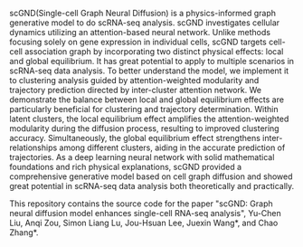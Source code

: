 scGND(Single-cell Graph Neural Diffusion) is a physics-informed graph generative model to do scRNA-seq analysis. scGND investigates cellular dynamics utilizing an attention-based neural network. Unlike methods focusing solely on gene expression in individual cells, scGND targets cell-cell association graph by incorporating two distinct physical effects: local and global equilibrium. It has great potential to apply to multiple scenarios in scRNA-seq data analysis. To better understand the model, we implement it to clustering analysis guided by attention-weighted modularity and trajectory prediction directed by inter-cluster attention network. We demonstrate the balance between local and global equilibrium effects are particularly beneficial for clustering and trajectory determination. Within latent clusters, the local equilibrium effect amplifies the attention-weighted modularity during the diffusion process, resulting to improved clustering accuracy. Simultaneously, the global equilibrium effect strengthens inter-relationships among different clusters, aiding in the accurate prediction of trajectories. As a deep learning neural network with solid mathematical foundations and rich physical explanations, scGND provided a comprehensive generative model based on cell graph diffusion and showed great potential in scRNA-seq data analysis both theoretically and practically.

This repository contains the source code for the paper "scGND: Graph neural diffusion model enhances single-cell RNA-seq analysis", Yu-Chen Liu, Anqi Zou, Simon Liang Lu, Jou-Hsuan Lee, Juexin Wang*, and Chao Zhang*.
